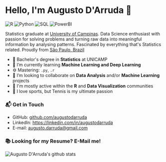 # Hello, I'm Augusto D'Arruda 👋

![R](https://img.shields.io/badge/R-Advanced-green)
![Python](https://img.shields.io/badge/Python-Intermediate-yellow)
![SQL](https://img.shields.io/badge/SQL-Intermediate-yellow)
![PowerBI](https://img.shields.io/badge/PowerBI-Intermediate-yellow)

Statistics graduate at [University of Campinas](https://www.unicamp.br/unicamp/). Data Science enthusiast with passion for solving problems and turning raw data into meaningful information by analysing patterns. Fascinated by everything that's Statistics related. Proudly from [São Paulo, Brazil](https://en.wikipedia.org/wiki/S%C3%A3o_Paulo)

- 🔭 Bachelor's degree in **Statistics** at UNICAMP
- 🌱 I’m currently learning **Machine Learning and Deep Learning**
- ⚙️ Mastering: `.py`, `.r`
- 👯 I’m looking to collaborate on **Data Analysis** and/or **Machine Learning** projects
- 💬 I'm mostly active within the **R** and **Data Visualization** communities
- 🎾 I love sports, but Tennis is my ultimate passion
### 📬 Get in Touch

- GitHub: [github.com/augustodarruda][github]
- LinkedIn: https://linkedin.com/in/augustodarruda
- E-mail: augusto.darruda@gmail.com

### 📚 Looking for my Resume? E-Mail me!

![Augusto D'Arruda's github stats](https://github-readme-stats.vercel.app/api?username=augustodarruda&show_icons=true&theme=synthwave)


[github]: https://github.com/augustodarruda
